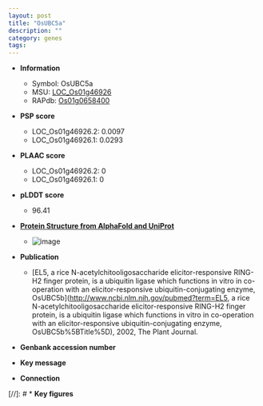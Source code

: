 ```yaml
---
layout: post
title: "OsUBC5a"
description: ""
category: genes
tags: 
---
```


* **Information**  
    + Symbol: OsUBC5a  
    + MSU: [LOC_Os01g46926](http://rice.plantbiology.msu.edu/cgi-bin/ORF_infopage.cgi?orf=LOC_Os01g46926)  
    + RAPdb: [Os01g0658400](http://rapdb.dna.affrc.go.jp/viewer/gbrowse_details/irgsp1?name=Os01g0658400)  

* **PSP score**  
    + LOC_Os01g46926.2: 0.0097 
    + LOC_Os01g46926.1: 0.0293 

* **PLAAC score**  
    + LOC_Os01g46926.2: 0 
    + LOC_Os01g46926.1: 0 

* **pLDDT score**
    + 96.41

* **[Protein Structure from AlphaFold and UniProt](https://www.uniprot.org/uniprotkb/Q8S920/entry#structure)**
    + ![image](https://ricepsp.github.io/images/Q8/AF-Q8S920-F1.png)

* **Publication**  
    + [EL5, a rice N-acetylchitooligosaccharide elicitor-responsive RING-H2 finger protein, is a ubiquitin ligase which functions in vitro in co-operation with an elicitor-responsive ubiquitin-conjugating enzyme, OsUBC5b](http://www.ncbi.nlm.nih.gov/pubmed?term=EL5, a rice N-acetylchitooligosaccharide elicitor-responsive RING-H2 finger protein, is a ubiquitin ligase which functions in vitro in co-operation with an elicitor-responsive ubiquitin-conjugating enzyme, OsUBC5b%5BTitle%5D), 2002, The Plant Journal.

* **Genbank accession number**  

* **Key message**  

* **Connection**  

[//]: # * **Key figures**  


